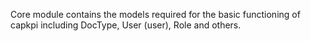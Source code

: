 Core module contains the models required for the basic functioning of capkpi including DocType, User (user), Role and others.